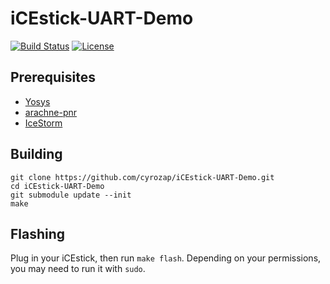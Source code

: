# iCEstick-UART-Demo

[![Build Status](https://jenkins.cyrozap.com/job/iCEstick-UART-Demo/badge/icon)](https://jenkins.cyrozap.com/job/iCEstick-UART-Demo/)
[![License](http://img.shields.io/badge/license-Apache%202.0-blue.svg)](https://www.apache.org/licenses/LICENSE-2.0.html)

## Prerequisites

- [Yosys][1]
- [arachne-pnr][2]
- [IceStorm][3]

## Building

    git clone https://github.com/cyrozap/iCEstick-UART-Demo.git
    cd iCEstick-UART-Demo
    git submodule update --init
    make

## Flashing

Plug in your iCEstick, then run `make flash`. Depending on your permissions, you
may need to run it with `sudo`.


[1]: http://www.clifford.at/yosys/
[2]: https://github.com/cseed/arachne-pnr
[3]: http://www.clifford.at/icestorm/
